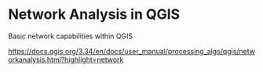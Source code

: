 # Network Analysis in QGIS

Basic network capabilities within QGIS

https://docs.qgis.org/3.34/en/docs/user_manual/processing_algs/qgis/networkanalysis.html?highlight=network
